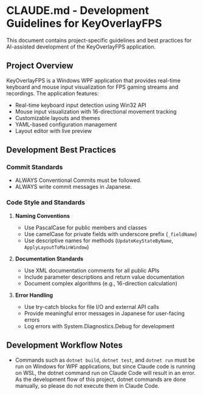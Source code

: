 # CLAUDE.md - Development Guidelines for KeyOverlayFPS

This document contains project-specific guidelines and best practices for AI-assisted development of the KeyOverlayFPS application.

## Project Overview

KeyOverlayFPS is a Windows WPF application that provides real-time keyboard and mouse input visualization for FPS gaming streams and recordings. The application features:

- Real-time keyboard input detection using Win32 API
- Mouse input visualization with 16-directional movement tracking
- Customizable layouts and themes
- YAML-based configuration management
- Layout editor with live preview

## Development Best Practices

### Commit Standards

- ALWAYS Conventional Commits must be followed.
- ALWAYS write commit messages in Japanese.

### Code Style and Standards

1. **Naming Conventions**
   - Use PascalCase for public members and classes
   - Use camelCase for private fields with underscore prefix (`_fieldName`)
   - Use descriptive names for methods (`UpdateKeyStateByName`, `ApplyLayoutToMainWindow`)

2. **Documentation Standards**
   - Use XML documentation comments for all public APIs
   - Include parameter descriptions and return value documentation
   - Document complex algorithms (e.g., 16-direction calculation)

3. **Error Handling**
   - Use try-catch blocks for file I/O and external API calls
   - Provide meaningful error messages in Japanese for user-facing errors
   - Log errors with System.Diagnostics.Debug for development

## Development Workflow Notes

- Commands such as `dotnet build`, `dotnet test`, and `dotnet run` must be run on Windows for WPF applications, but since Claude code is running on WSL, the dotnet command run on Claude Code will result in an error. As the development flow of this project, dotnet commands are done manually, so please do not execute them in Claude Code.
